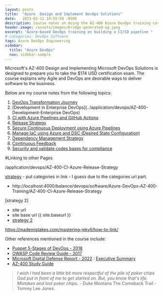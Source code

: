 ```yaml
---
layout: posts
title:  "Azure  Design and Implement DevOps Solutions"
date:   2023-02-11 14:55:59 -0500
description: Course notes on doing the AZ-400 Azure DevOps training cover IaC, Release and Dependency Management and Security
header.image: /assets/images/bridge-generated-og.jpeg
excerpt: "Azure-based DevOps training on building a CI/CD pipeline "
# categories: DevOps Software
tags: Azure DevOps Engineering
sidebar:
  title: "Azure DevOps"
  nav: sidebar-sample
---
```


Microsoft's AZ-400 Design and Implementing Microsoft DevOps Solutions is designed to prepare you to take the $174 USD certification exam.  The course explains why Agile and DevOps are desirable ways to deliver software to the business.   

Below are my course notes from  the following topics:

1. [DevOps Transformation Journey](../application/devops/Azure-DevOps-AZ-400-Training)
2. [Development in Enterprise DevOps](../application/devops/AZ-400-Development-Enterprise DevOps)
3. [CI with Azure Pipelines and GitHub Actions](../application/devops/AZ-400-CI-Azure-Pipelines-GH-Actions)
4. [Release Strategy](../application/devops/AZ-400-CI-Azure-Release-Strategy)
5. [Secure Continuous Deployment using Azure Pipelines](../application/devops/AZ-400-Secure-Continuous-Deployment)
6. [Manage IaC using Azure and DSC (Desired State Configuration)](../application/devops/AZ-400-IaC-using-Azure-and-DSC)
7. [Dependency Management Strategy](../application/devops/AZ-400-Dependency-Management-Strategy)
8. [Continuous Feedback](../application/devops/AZ-400-Continuous-Feedback)
9. [Security and validate codes bases for compliance](../application/devops/AZ-400-Security-and-Code-Bases)

#Linking to other Pages

 /application/devops/AZ-400-CI-Azure-Release-Strategy

[strategy](AZ-400-CI-Azure-Release-Strategy) - put categories in link - I guess due to the categories url part.

- http://localhost:4000/balance/devops/software/Azure-DevOps-AZ-400-Training/AZ-400-CI-Azure-Release-Strategy

[strategy 2]
- site url
- site base url {{ site.baseurl }}
- [strategy 2](..)

https://mademistakes.com/mastering-jekyll/how-to-link/





Other references mentioned in the course include:

- [Puppet 5-Stages of DevOps - 2018](https://1drv.ms/b/s!AkwXSmFk-_xpgt4JBmrEEbU9UE17Rw?e=qpOe92)
- [OWASP Code Review Guide - 2017]()
- [Microsoft Digital Defense Report - 2022](https://1drv.ms/b/s!AkwXSmFk-_xpgt4Mf7uknchv_f1Fvg?e=FRDWca) :  [Executive Summary](https://1drv.ms/b/s!AkwXSmFk-_xpgt4LQ1o0lDk-tQ0ipg?e=llnFcx)
- [AZ-400 Study Guide](https://1drv.ms/b/s!AkwXSmFk-_xpgt4NdTvkIMA9s9d2lQ?e=r0IOfc)


> *I wish I had been a little bit more respectful of the pile of poker chips God put in front of me to get started on.  But, you know that's life.  Mistakes and lost poker chips.*  - Duke Montana The Comeback Trail - Tommy Lee Jones.
